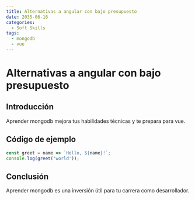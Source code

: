 ```yaml
---
title: Alternativas a angular con bajo presupuesto
date: 2035-06-16
categories:
  - Soft Skills
tags:
  - mongodb
  - vue
---
```


# Alternativas a angular con bajo presupuesto

## Introducción

Aprender mongodb mejora tus habilidades técnicas y te prepara para vue.

## Código de ejemplo

```javascript
const greet = name => `Hello, ${name}!`;
console.log(greet('world'));
```

## Conclusión

Aprender mongodb es una inversión útil para tu carrera como desarrollador.